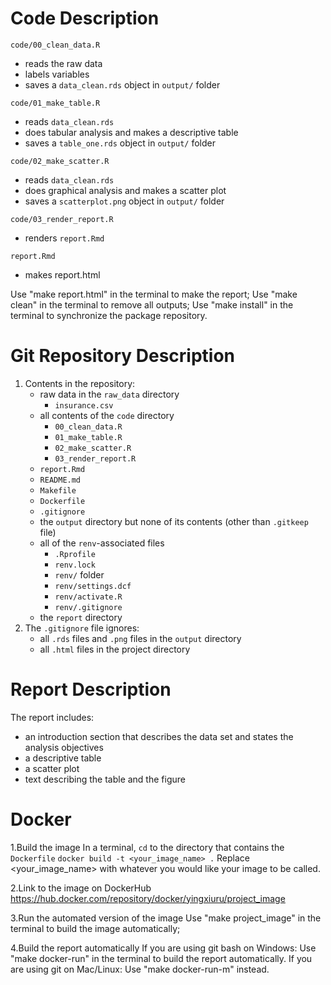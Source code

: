 # Code Description

`code/00_clean_data.R`
- reads the raw data
- labels variables
- saves a `data_clean.rds` object in `output/` folder

`code/01_make_table.R`
- reads `data_clean.rds`
- does tabular analysis and makes a descriptive table
- saves a `table_one.rds` object in `output/` folder

`code/02_make_scatter.R`
- reads `data_clean.rds`
- does graphical analysis and makes a scatter plot
- saves a `scatterplot.png` object in `output/` folder

`code/03_render_report.R`
- renders `report.Rmd`

`report.Rmd`
- makes report.html

Use "make report.html" in the terminal to make the report;
Use "make clean" in the terminal to remove all outputs;
Use "make install" in the terminal to synchronize the package repository.

# Git Repository Description

1. Contents in the repository:
	- raw data in the `raw_data` directory
	  - `insurance.csv`
	- all contents of the `code` directory
	  - `00_clean_data.R`
	  - `01_make_table.R`
	  - `02_make_scatter.R`
	  - `03_render_report.R`
	- `report.Rmd`
	- `README.md`
	- `Makefile`
	- `Dockerfile`
	- `.gitignore`
	- the `output` directory but none of its contents (other than `.gitkeep` file)
	- all of the `renv`-associated files
	  - `.Rprofile`
	  - `renv.lock`
	  - `renv/` folder
	  - `renv/settings.dcf`
	  - `renv/activate.R`
	  - `renv/.gitignore`
	- the `report` directory
2. The `.gitignore` file ignores:
	- all `.rds` files and `.png` files in the `output` directory
	- all `.html` files in the project directory


# Report Description

The report includes:
  - an introduction section that describes the data set and states the analysis objectives
  - a descriptive table
  - a scatter plot
  - text describing the table and the figure


# Docker

1.Build the image 
In a terminal, `cd` to the directory that contains the `Dockerfile`
`docker build -t <your_image_name> .`
Replace <your_image_name> with whatever you would like your image to be called.

2.Link to the image on DockerHub
https://hub.docker.com/repository/docker/yingxiuru/project_image

3.Run the automated version of the image
Use "make project_image" in the terminal to build the image automatically;

4.Build the report automatically
If you are using git bash on Windows:
Use "make docker-run" in the terminal to build the report automatically.
If you are using git on Mac/Linux:
Use "make docker-run-m" instead.



 